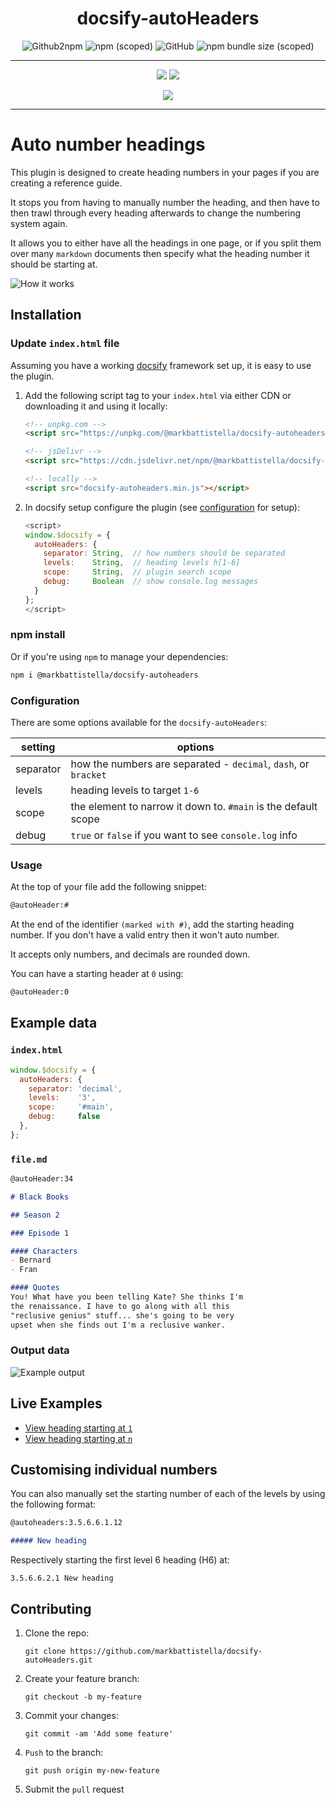 <div align="center">

# docsify-autoHeaders

![Github2npm](https://github.com/markbattistella/docsify-autoHeaders/workflows/gh2npm/badge.svg?event=registry_package) ![npm (scoped)](https://img.shields.io/npm/v/@markbattistella/docsify-autoheaders) ![GitHub](https://img.shields.io/github/license/markbattistella/docsify-autoheaders) ![npm bundle size (scoped)](https://img.shields.io/bundlephobia/minzip/@markbattistella/docsify-autoheaders)

---

[![](https://img.shields.io/badge/%20-@markbattistella-blue?logo=paypal&style=for-the-badge)](https://www.paypal.me/markbattistella/6AUD)
[![](https://img.shields.io/badge/%20-buymeacoffee-black?logo=buy-me-a-coffee&style=for-the-badge)](https://www.buymeacoffee.com/markbattistella)

[![](https://img.shields.io/badge/demo-@markbattistella/docsify--autoHeaders-1E5749?style=for-the-badge)](https://markbattistella.github.io/docsify-autoHeaders/)

</div>

---

# Auto number headings

This plugin is designed to create heading numbers in your pages if you are creating a reference guide.

It stops you from having to manually number the heading, and then have to then trawl through every heading afterwards to change the numbering system again.

It allows you to either have all the headings in one page, or if you split them over many `markdown` documents then specify what the heading number it should be starting at.

![How it works](img/header.gif)

## Installation

### Update `index.html` file

Assuming you have a working [docsify](https://docsify.js.org/) framework set up, it is easy to use the plugin.

1. Add the following script tag to your `index.html` via either CDN or downloading it and using it locally:

    ```html
    <!-- unpkg.com -->
    <script src="https://unpkg.com/@markbattistella/docsify-autoheaders@latest"></script>

    <!-- jsDelivr -->
    <script src="https://cdn.jsdelivr.net/npm/@markbattistella/docsify-autoheaders@latest"></script>

    <!-- locally -->
    <script src="docsify-autoheaders.min.js"></script>
    ```

1. In docsify setup configure the plugin (see [configuration](#configuration) for setup):

    ```js
    <script>
    window.$docsify = {
      autoHeaders: {
        separator: String,  // how numbers should be separated
        levels:    String,  // heading levels h[1-6]
        scope:     String,  // plugin search scope
        debug:     Boolean  // show console.log messages
      }
    };
    </script>
    ```

### npm install

Or if you're using `npm` to manage your dependencies:

```sh
npm i @markbattistella/docsify-autoheaders
```

### Configuration

There are some options available for the `docsify-autoHeaders`:

| setting   | options                                                         |
|-----------|-----------------------------------------------------------------|
| separator | how the numbers are separated - `decimal`, `dash`, or `bracket` |
| levels    | heading levels to target `1-6`                                  |
| scope     | the element to narrow it down to. `#main` is the default scope  |
| debug     | `true` or `false` if you want to see `console.log` info         |

### Usage

At the top of your file add the following snippet:

```md
@autoHeader:#
```

At the end of the identifier `(marked with #)`, add the starting heading number. If you don't have a valid entry then it won't auto number.

It accepts only numbers, and decimals are rounded down.

You can have a starting header at `0` using:

```md
@autoHeader:0
```

## Example data

### `index.html`

```js
window.$docsify = {
  autoHeaders: {
    separator: 'decimal',
    levels:    '3',
    scope:     '#main',
    debug:     false
  },
};
```

### `file.md`

```md
@autoHeader:34

# Black Books

## Season 2

### Episode 1

#### Characters
- Bernard
- Fran

#### Quotes
You! What have you been telling Kate? She thinks I'm
the renaissance. I have to go along with all this
"reclusive genius" stuff... she's going to be very
upset when she finds out I'm a reclusive wanker.
```

### Output data

![Example output](img/example.jpg)

## Live Examples

- [View heading starting at `1`](page1)
- [View heading starting at `n`](pageN)

## Customising individual numbers

You can also manually set the starting number of each of the levels by using the following format:

```md
@autoheaders:3.5.6.6.1.12

##### New heading
```

Respectively starting the first level 6 heading (H6) at:

    3.5.6.6.2.1 New heading

## Contributing

1. Clone the repo:

    `git clone https://github.com/markbattistella/docsify-autoHeaders.git`

1. Create your feature branch:

    `git checkout -b my-feature`

1. Commit your changes:

    `git commit -am 'Add some feature'`

1. `Push` to the branch:

    `git push origin my-new-feature`

1. Submit the `pull` request
